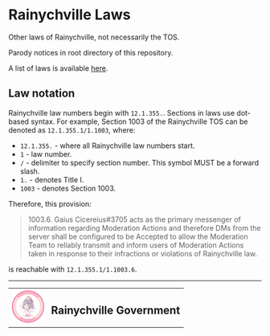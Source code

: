# Rainychville Laws

Other laws of Rainychville, not necessarily the TOS.

Parody notices in root directory of this repository.

A list of laws is available [here](LAW_INDEX.md).

## Law notation
Rainychville law numbers begin with `12.1.355.`. Sections
in laws use dot-based syntax. For example, Section 1003
of the Rainychville TOS can be denoted as `12.1.355.1/1.1003`,
where:

- `12.1.355.` - where all Rainychville law numbers start.
- `1` - law number.
- `/` - delimiter to specify section number. This symbol MUST
be a forward slash.
- `1.` - denotes Title I.
- `1003` - denotes Section 1003.

Therefore, this provision:

> 1003.6. Gaius Cicereius#3705 acts as the primary messenger of
> information regarding Moderation Actions and therefore DMs from
> the server shall be configured to be Accepted to allow the
> Moderation Team to reliably transmit and inform users of Moderation
> Actions taken in response to their infractions or violations of
> Rainychville law.

is reachable with `12.1.355.1/1.1003.6`.



***

|||
|---|---|
|![](/img/rvgovtseal2.webp)| <h2>Rainychville Government</h2> |

